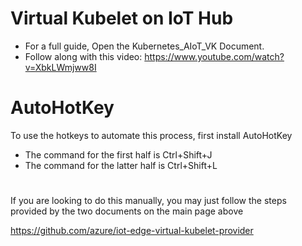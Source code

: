# Virtual Kubelet on IoT Hub 
  - For a full guide, Open the Kubernetes_AIoT_VK Document.
  - Follow along with this video: https://www.youtube.com/watch?v=XbkLWmjww8I

# AutoHotKey
To use the hotkeys to automate this process, first install AutoHotKey

  - The command for the first half is Ctrl+Shift+J
  - The command for the latter half is Ctrl+Shift+L

#

If you are looking to do this manually, you may just follow the steps provided by the two documents on the main page above

https://github.com/azure/iot-edge-virtual-kubelet-provider
